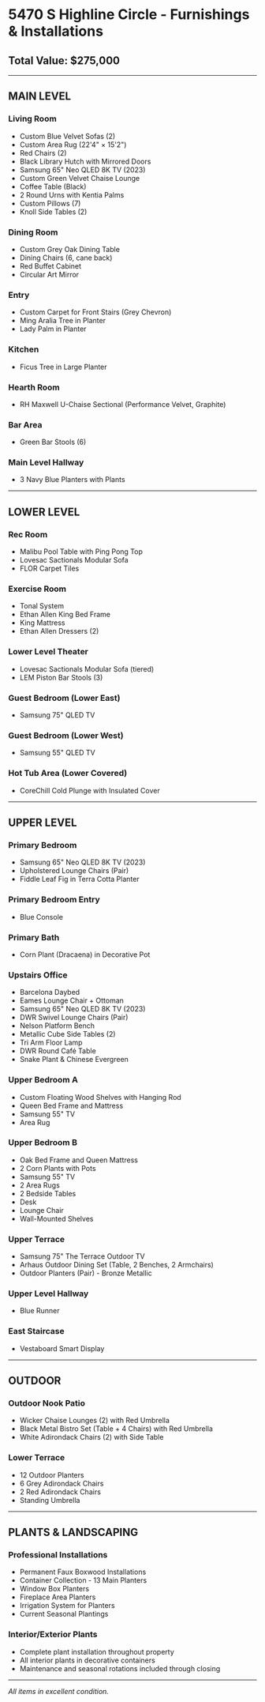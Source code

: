 # 5470 S Highline Circle - Furnishings & Installations

## Total Value: $275,000

---

## MAIN LEVEL

### Living Room
- Custom Blue Velvet Sofas (2)
- Custom Area Rug (22'4" × 15'2")
- Red Chairs (2)
- Black Library Hutch with Mirrored Doors
- Samsung 65" Neo QLED 8K TV (2023)
- Custom Green Velvet Chaise Lounge
- Coffee Table (Black)
- 2 Round Urns with Kentia Palms
- Custom Pillows (7)
- Knoll Side Tables (2)

### Dining Room
- Custom Grey Oak Dining Table
- Dining Chairs (6, cane back)
- Red Buffet Cabinet
- Circular Art Mirror

### Entry
- Custom Carpet for Front Stairs (Grey Chevron)
- Ming Aralia Tree in Planter
- Lady Palm in Planter

### Kitchen
- Ficus Tree in Large Planter

### Hearth Room  
- RH Maxwell U-Chaise Sectional (Performance Velvet, Graphite)

### Bar Area
- Green Bar Stools (6)

### Main Level Hallway
- 3 Navy Blue Planters with Plants

---

## LOWER LEVEL

### Rec Room
- Malibu Pool Table with Ping Pong Top
- Lovesac Sactionals Modular Sofa
- FLOR Carpet Tiles

### Exercise Room
- Tonal System
- Ethan Allen King Bed Frame
- King Mattress
- Ethan Allen Dressers (2)

### Lower Level Theater
- Lovesac Sactionals Modular Sofa (tiered)
- LEM Piston Bar Stools (3)

### Guest Bedroom (Lower East)
- Samsung 75" QLED TV

### Guest Bedroom (Lower West)
- Samsung 55" QLED TV

### Hot Tub Area (Lower Covered)
- CoreChill Cold Plunge with Insulated Cover

---

## UPPER LEVEL

### Primary Bedroom
- Samsung 65" Neo QLED 8K TV (2023)
- Upholstered Lounge Chairs (Pair)
- Fiddle Leaf Fig in Terra Cotta Planter

### Primary Bedroom Entry
- Blue Console

### Primary Bath
- Corn Plant (Dracaena) in Decorative Pot

### Upstairs Office
- Barcelona Daybed
- Eames Lounge Chair + Ottoman
- Samsung 65" Neo QLED 8K TV (2023)
- DWR Swivel Lounge Chairs (Pair)
- Nelson Platform Bench
- Metallic Cube Side Tables (2)
- Tri Arm Floor Lamp
- DWR Round Café Table
- Snake Plant & Chinese Evergreen

### Upper Bedroom A
- Custom Floating Wood Shelves with Hanging Rod
- Queen Bed Frame and Mattress
- Samsung 55" TV
- Area Rug

### Upper Bedroom B
- Oak Bed Frame and Queen Mattress
- 2 Corn Plants with Pots
- Samsung 55" TV
- 2 Area Rugs
- 2 Bedside Tables
- Desk
- Lounge Chair
- Wall-Mounted Shelves

### Upper Terrace
- Samsung 75" The Terrace Outdoor TV
- Arhaus Outdoor Dining Set (Table, 2 Benches, 2 Armchairs)
- Outdoor Planters (Pair) - Bronze Metallic

### Upper Level Hallway
- Blue Runner

### East Staircase
- Vestaboard Smart Display

---

## OUTDOOR

### Outdoor Nook Patio
- Wicker Chaise Lounges (2) with Red Umbrella
- Black Metal Bistro Set (Table + 4 Chairs) with Red Umbrella
- White Adirondack Chairs (2) with Side Table

### Lower Terrace
- 12 Outdoor Planters
- 6 Grey Adirondack Chairs
- 2 Red Adirondack Chairs
- Standing Umbrella

---

## PLANTS & LANDSCAPING

### Professional Installations
- Permanent Faux Boxwood Installations
- Container Collection - 13 Main Planters
- Window Box Planters
- Fireplace Area Planters
- Irrigation System for Planters
- Current Seasonal Plantings

### Interior/Exterior Plants
- Complete plant installation throughout property
- All interior plants in decorative containers
- Maintenance and seasonal rotations included through closing

---

*All items in excellent condition.*